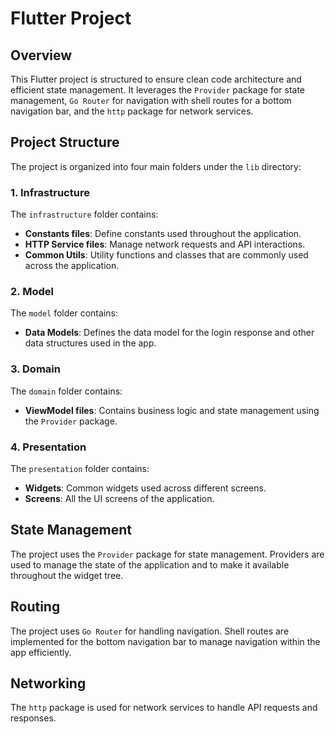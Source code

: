 # Flutter Project

## Overview
This Flutter project is structured to ensure clean code architecture and efficient state management. It leverages the `Provider` package for state management, `Go Router` for navigation with shell routes for a bottom navigation bar, and the `http` package for network services.

## Project Structure
The project is organized into four main folders under the `lib` directory:

### 1. Infrastructure
The `infrastructure` folder contains:
- **Constants files**: Define constants used throughout the application.
- **HTTP Service files**: Manage network requests and API interactions.
- **Common Utils**: Utility functions and classes that are commonly used across the application.

### 2. Model
The `model` folder contains:
- **Data Models**: Defines the data model for the login response and other data structures used in the app.

### 3. Domain
The `domain` folder contains:
- **ViewModel files**: Contains business logic and state management using the `Provider` package.

### 4. Presentation
The `presentation` folder contains:
- **Widgets**: Common widgets used across different screens.
- **Screens**: All the UI screens of the application.

## State Management
The project uses the `Provider` package for state management. Providers are used to manage the state of the application and to make it available throughout the widget tree.

## Routing
The project uses `Go Router` for handling navigation. Shell routes are implemented for the bottom navigation bar to manage navigation within the app efficiently.

## Networking
The `http` package is used for network services to handle API requests and responses.

